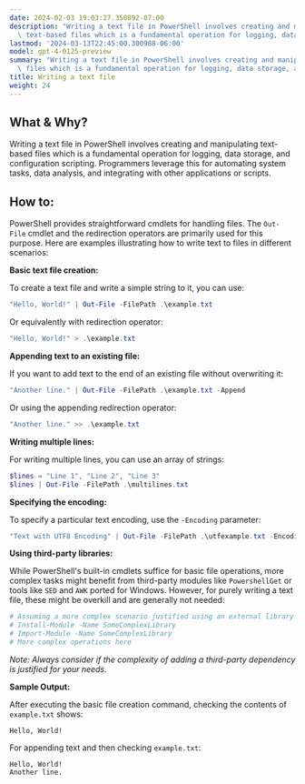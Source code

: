 ```yaml
---
date: 2024-02-03 19:03:27.350892-07:00
description: "Writing a text file in PowerShell involves creating and manipulating\
  \ text-based files which is a fundamental operation for logging, data storage, and\u2026"
lastmod: '2024-03-13T22:45:00.300988-06:00'
model: gpt-4-0125-preview
summary: "Writing a text file in PowerShell involves creating and manipulating text-based\
  \ files which is a fundamental operation for logging, data storage, and\u2026"
title: Writing a text file
weight: 24
---
```


## What & Why?
Writing a text file in PowerShell involves creating and manipulating text-based files which is a fundamental operation for logging, data storage, and configuration scripting. Programmers leverage this for automating system tasks, data analysis, and integrating with other applications or scripts.

## How to:
PowerShell provides straightforward cmdlets for handling files. The `Out-File` cmdlet and the redirection operators are primarily used for this purpose. Here are examples illustrating how to write text to files in different scenarios:

**Basic text file creation:**

To create a text file and write a simple string to it, you can use:

```powershell
"Hello, World!" | Out-File -FilePath .\example.txt
```

Or equivalently with redirection operator:

```powershell
"Hello, World!" > .\example.txt
```

**Appending text to an existing file:**

If you want to add text to the end of an existing file without overwriting it:

```powershell
"Another line." | Out-File -FilePath .\example.txt -Append
```

Or using the appending redirection operator:

```powershell
"Another line." >> .\example.txt
```

**Writing multiple lines:**

For writing multiple lines, you can use an array of strings:

```powershell
$lines = "Line 1", "Line 2", "Line 3"
$lines | Out-File -FilePath .\multilines.txt
```

**Specifying the encoding:**

To specify a particular text encoding, use the `-Encoding` parameter:

```powershell
"Text with UTF8 Encoding" | Out-File -FilePath .\utfexample.txt -Encoding UTF8
```

**Using third-party libraries:**

While PowerShell's built-in cmdlets suffice for basic file operations, more complex tasks might benefit from third-party modules like `PowershellGet` or tools like `SED` and `AWK` ported for Windows. However, for purely writing a text file, these might be overkill and are generally not needed:

```powershell
# Assuming a more complex scenario justified using an external library
# Install-Module -Name SomeComplexLibrary
# Import-Module -Name SomeComplexLibrary
# More complex operations here
```

_Note: Always consider if the complexity of adding a third-party dependency is justified for your needs._

**Sample Output:**

After executing the basic file creation command, checking the contents of `example.txt` shows:

```plaintext
Hello, World!
```

For appending text and then checking `example.txt`:

```plaintext
Hello, World!
Another line.
```
